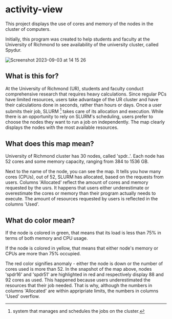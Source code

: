 # activity-view
This project displays the use of cores and memory of the nodes in the cluster of computers.

Initially, this program was created to help students and faculty at the University of Richmond to see availability of the university cluster, called Spydur. 

![Screenshot 2023-09-03 at 14 15 26](https://github.com/alinka955/activity-view/assets/78833495/ac054306-85c7-4c87-a343-21fa169cf1eb)

## What is this for?
At the University of Richmond (UR), students and faculty conduct comprehensive research that requires heavy calculations. Since regular PCs have limited resources, users take advantage of the UR cluster and have their calculations done in seconds, rather than hours or days. Once a user submits their job, SLURM [^footnote] takes care of its allocation and execution. While there is an opportunity to rely on SLURM's scheduling, users prefer to choose the nodes they want to run a job on independently. The map clearly displays the nodes with the most available resources. 

## What does this map mean?
University of Richmond cluster has 30 nodes, called 'spdr..'. Each node has 52 cores and some memory capacity, ranging from 384 to 1536 GB. 

Next to the name of the node, you can see the map. It tells you how many cores (CPUs), out of 52, SLURM has allocated, based on the requests from users. Columns 'Allocated' reflect the amount of cores and memory requested by the usrs.
It happens that users either underestimate or overestimate the cores or memory than their program actually needs to execute. The amount of resources requested by users is reflected in the columns 'Used'. 

## What do color mean?
If the node is colored in green, that means that its load is less than 75% in terms of both memory and CPU usage. 

If the node is colored in yellow, that means that either node's memory or CPUs are more than 75% occupied.

The red color signifies anomaly - either the node is down or the number of cores used is more than 52. In the snapshot of the map above, nodes 'spdr16' and 'spdr51' are highlighted in red and respectively display 88 and 92 cores as used. This happened because users underestimated the resources that their job needed. That is why, although the numbers in columns 'Allocated' are within appripriate limits, the numbers in columns 'Used' overflow. 
 



[^footnote]: system that manages and schedules the jobs on the cluster.
